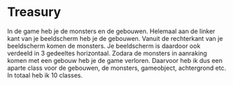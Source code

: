 # Treasury
In de game heb je de monsters en de gebouwen. Helemaal aan de linker kant van je beeldscherm heb je de gebouwen. Vanuit de rechterkant van je beeldscherm komen de monsters. Je beeldscherm is daardoor ook verdeeld in 3 gedeeltes horizontaal. Zodara de monsters in aanraking komen met een gebouw heb je de game verloren. Daarvoor heb ik dus een aparte class voor de gebouwen, de monsters, gameobject, achtergrond etc. In totaal heb ik 10 classes.
